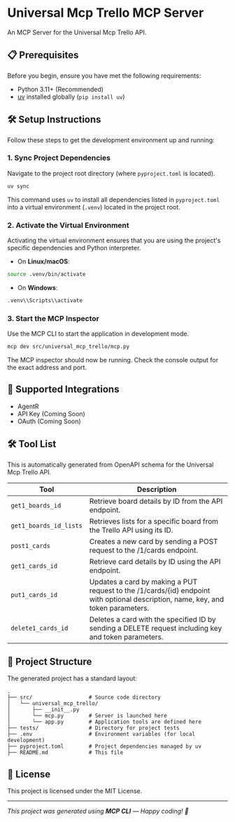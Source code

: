 # Universal Mcp Trello MCP Server

An MCP Server for the Universal Mcp Trello API.

## 📋 Prerequisites

Before you begin, ensure you have met the following requirements:
* Python 3.11+ (Recommended)
* [uv](https://github.com/astral-sh/uv) installed globally (`pip install uv`)

## 🛠️ Setup Instructions

Follow these steps to get the development environment up and running:

### 1. Sync Project Dependencies
Navigate to the project root directory (where `pyproject.toml` is located).
```bash
uv sync
```
This command uses `uv` to install all dependencies listed in `pyproject.toml` into a virtual environment (`.venv`) located in the project root.

### 2. Activate the Virtual Environment
Activating the virtual environment ensures that you are using the project's specific dependencies and Python interpreter.
- On **Linux/macOS**:
```bash
source .venv/bin/activate
```
- On **Windows**:
```bash
.venv\\Scripts\\activate
```

### 3. Start the MCP Inspector
Use the MCP CLI to start the application in development mode.
```bash
mcp dev src/universal_mcp_trello/mcp.py
```
The MCP inspector should now be running. Check the console output for the exact address and port.

## 🔌 Supported Integrations

- AgentR
- API Key (Coming Soon)
- OAuth (Coming Soon)

## 🛠️ Tool List

This is automatically generated from OpenAPI schema for the Universal Mcp Trello API.


| Tool | Description |
|------|-------------|
| `get1_boards_id` | Retrieve board details by ID from the API endpoint. |
| `get1_boards_id_lists` | Retrieves lists for a specific board from the Trello API using its ID. |
| `post1_cards` | Creates a new card by sending a POST request to the /1/cards endpoint. |
| `get1_cards_id` | Retrieve card details by ID using the API endpoint. |
| `put1_cards_id` | Updates a card by making a PUT request to the /1/cards/{id} endpoint with optional description, name, key, and token parameters. |
| `delete1_cards_id` | Deletes a card with the specified ID by sending a DELETE request including key and token parameters. |

## 📁 Project Structure

The generated project has a standard layout:
```
.
├── src/                  # Source code directory
│   └── universal_mcp_trello/
│       ├── __init__.py
│       └── mcp.py        # Server is launched here
│       └── app.py        # Application tools are defined here
├── tests/                # Directory for project tests
├── .env                  # Environment variables (for local development)
├── pyproject.toml        # Project dependencies managed by uv
├── README.md             # This file
```

## 📝 License

This project is licensed under the MIT License.

---

_This project was generated using **MCP CLI** — Happy coding! 🚀_
